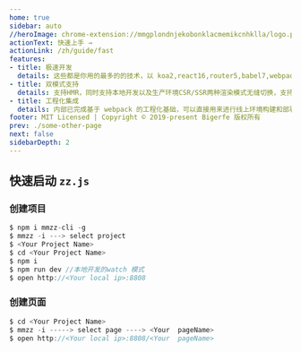 ```yaml
---
home: true
sidebar: auto
//heroImage: chrome-extension://mmgplondnjekobonklacmemikcnhklla/logo.png
actionText: 快速上手 →
actionLink: /zh/guide/fast
features:
- title: 极速开发
  details: 这些都是你用的最多的的技术，以 koa2,react16,router5,babel7,webpack4搭建而成，上手容易，可快速进入开发
- title: 双模式支持
  details: 支持HMR，同时支持本地开发以及生产环境CSR/SSR两种渲染模式无缝切换，支持定制特定组件的渲染模式
- title: 工程化集成
  details: 内部已完成基于 webpack 的工程化基础，可以直接用来进行线上环境构建和部署
footer: MIT Licensed | Copyright © 2019-present Bigerfe 版权所有
prev: ./some-other-page
next: false
sidebarDepth: 2
---
```


## 快速启动 `zz.js`
### 创建项目
```javascript
$ npm i mmzz-cli -g
$ mmzz -i ---> select project
$ <Your Project Name>
$ cd <Your Project Name>
$ npm i
$ npm run dev //本地开发的watch 模式
$ open http://<Your local ip>:8808
```
### 创建页面

``` javascript
$ cd <Your Project Name>
$ mmzz -i -----> select page ----> <Your  pageName>
$ open http://<Your local ip>:8808/<Your  pageName>
```
